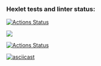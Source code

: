 ### Hexlet tests and linter status:
[![Actions Status](https://github.com/lawbich/java-project-lvl1/workflows/hexlet-check/badge.svg)](https://github.com/lawbich/java-project-lvl1/actions)

<a href="https://codeclimate.com/github/codeclimate/codeclimate/maintainability"><img src="[https://api.codeclimate.com/v1/badges/a99a88d28ad37a79dbf6/maintainability](https://codeclimate.com/github/lawbich/java-project-lvl1)" /></a>

[![Actions Status](https://github.com/lawbich/java-project-lvl1/workflows/build/badge.svg)](https://github.com/lawbich/java-project-lvl1/actions)

[![asciicast](https://asciinema.org/a/MDHuftRxllSFbyLlF8S4TVmkX.svg)](https://asciinema.org/a/MDHuftRxllSFbyLlF8S4TVmkX)
